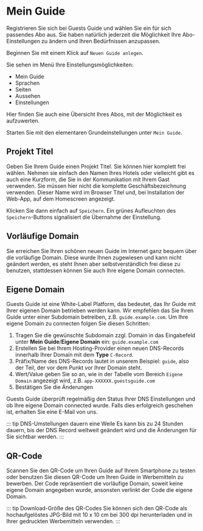 # Mein Guide

Registrieren Sie sich bei Guests Guide und wählen Sie ein für sich passendes Abo aus. Sie haben natürlich jederzeit die Möglichkeit Ihre Abo-Einstellungen zu ändern und Ihren Bedürfnissen anzupassen.

Beginnen Sie mit einem Klick auf `Neuen Guide anlegen`. 

Sie sehen im Menü Ihre Einstellungsmöglichkeiten:

- Mein Guide
- Sprachen
- Seiten
- Aussehen
- Einstellungen

Hier finden Sie auch eine Übersicht Ihres Abos, mit der Möglichkeit es aufzuwerten.

Starten Sie mit den elementaren Grundeinstellungen unter `Mein Guide`.

## Projekt Titel

Geben Sie Ihrem Guide einen Projekt Titel. Sie können hier komplett frei wählen. Nehmen sie einfach den Namen Ihres Hotels oder vielleicht gibt es auch eine Kurzform, die Sie in der Kommunikation mit Ihrem Gast verwenden. Sie müssen hier nicht die komplette Geschäftsbezeichnung verwenden. Dieser Name wird im Browser Titel und, bei Installation der Web-App, auf dem Homescreen angezeigt.

Klicken Sie dann einfach auf `Speichern`. Ein grünes Aufleuchten des `Speichern`-Buttons signalisiert die Übernahme der Einstellung.

## Vorläufige Domain

Sie erreichen Sie Ihren schönen neuen Guide im Internet ganz bequem über die vorläufige Domain. Diese wurde Ihnen zugewiesen und kann nicht geändert werden, es steht Ihnen aber selbstverständlich frei diese zu benutzen, stattdessen können Sie auch Ihre eigene Domain connecten.

## Eigene Domain

Guests Guide ist eine White-Label Platform, das bedeutet, das Ihr Guide mit Ihrer eigenen Domain betrieben werden kann. Wir empfehlen das Sie Ihren Guide unter einer Subdomain betreiben, z.B. `guide.example.com`. Um Ihre eigene Domain zu connecten folgen Sie diesen Schritten:

1. Tragen Sie die gewünschte Subdomain zzgl. Domain in das Eingabefeld unter **Mein Guide**/**Eigene Domain** ein: `guide.example.com`
2. Erstellen Sie bei Ihrem Hosting-Provider einen neuen DNS-Records innerhalb Ihrer Domain mit dem **Type** `C-Record`.
3. Präfix/Name des DNS-Records lautet in unserem Beispiel: `guide`, also der Teil, der vor dem Punkt vor Ihrer Domain steht.
4. Wert/Value geben Sie so an, wie in der Tabelle vom Bereich `Eigene Domain` angezeigt wird, z.B. `app-XXXXXX.guestsguide.com`
5. Bestätigen Sie die Änderungen

Guests Guide überprüft regelmäßig den Status Ihrer DNS Einstellungen und ob Ihre eigene Domain connected wurde. Falls dies erfolgreich geschehen ist, erhalten Sie eine E-Mail von uns.

::: tip DNS-Umstellungen dauern eine Weile
Es kann bis zu 24 Stunden dauern, bis der DNS Record weltweit geändert wird und die Änderungen für Sie sichtbar werden.
:::

## QR-Code

Scannen Sie den QR-Code um Ihren Guide auf Ihrem Smartphone zu testen oder benutzen Sie diesen QR-Code um Ihren Guide in Werbemitteln zu bewerben. Der Code repräsentiert die vorläufige Domain, soweit keine eigene Domain angegeben wurde, ansonsten verlinkt der Code die eigene Domain.

::: tip Download-Größe des QR-Codes
Sie können sich den QR-Code als hochaufgelöstes JPG-Bild mit 10 x 10 cm bei 300 dpi herunterladen und in Ihrer gedruckten Werbemitteln verwenden.
:::
